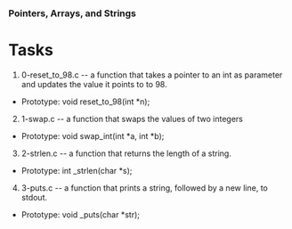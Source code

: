 ### Pointers, Arrays, and Strings
# Tasks
1. 0-reset_to_98.c -- a function that takes a pointer to an int as parameter and updates the value it points to to 98.
 - Prototype: void reset_to_98(int *n);

2. 1-swap.c -- a function that swaps the values of two integers
 - Prototype: void swap_int(int *a, int *b);

3. 2-strlen.c -- a function that returns the length of a string.

 - Prototype: int _strlen(char *s);
4. 3-puts.c -- a function that prints a string, followed by a new line, to stdout.

 - Prototype: void _puts(char *str);
